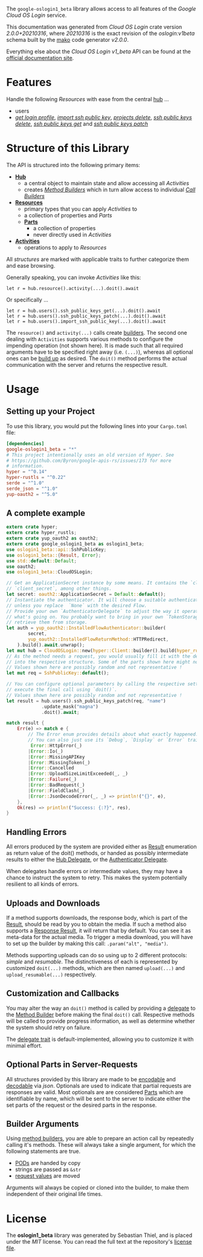 <!---
DO NOT EDIT !
This file was generated automatically from 'src/mako/api/README.md.mako'
DO NOT EDIT !
-->
The `google-oslogin1_beta` library allows access to all features of the *Google Cloud OS Login* service.

This documentation was generated from *Cloud OS Login* crate version *2.0.0+20210316*, where *20210316* is the exact revision of the *oslogin:v1beta* schema built by the [mako](http://www.makotemplates.org/) code generator *v2.0.0*.

Everything else about the *Cloud OS Login* *v1_beta* API can be found at the
[official documentation site](https://cloud.google.com/compute/docs/oslogin/).
# Features

Handle the following *Resources* with ease from the central [hub](https://docs.rs/google-oslogin1_beta/2.0.0+20210316/google_oslogin1_beta/CloudOSLogin) ... 

* users
 * [*get login profile*](https://docs.rs/google-oslogin1_beta/2.0.0+20210316/google_oslogin1_beta/api::UserGetLoginProfileCall), [*import ssh public key*](https://docs.rs/google-oslogin1_beta/2.0.0+20210316/google_oslogin1_beta/api::UserImportSshPublicKeyCall), [*projects delete*](https://docs.rs/google-oslogin1_beta/2.0.0+20210316/google_oslogin1_beta/api::UserProjectDeleteCall), [*ssh public keys delete*](https://docs.rs/google-oslogin1_beta/2.0.0+20210316/google_oslogin1_beta/api::UserSshPublicKeyDeleteCall), [*ssh public keys get*](https://docs.rs/google-oslogin1_beta/2.0.0+20210316/google_oslogin1_beta/api::UserSshPublicKeyGetCall) and [*ssh public keys patch*](https://docs.rs/google-oslogin1_beta/2.0.0+20210316/google_oslogin1_beta/api::UserSshPublicKeyPatchCall)




# Structure of this Library

The API is structured into the following primary items:

* **[Hub](https://docs.rs/google-oslogin1_beta/2.0.0+20210316/google_oslogin1_beta/CloudOSLogin)**
    * a central object to maintain state and allow accessing all *Activities*
    * creates [*Method Builders*](https://docs.rs/google-oslogin1_beta/2.0.0+20210316/google_oslogin1_beta/client::MethodsBuilder) which in turn
      allow access to individual [*Call Builders*](https://docs.rs/google-oslogin1_beta/2.0.0+20210316/google_oslogin1_beta/client::CallBuilder)
* **[Resources](https://docs.rs/google-oslogin1_beta/2.0.0+20210316/google_oslogin1_beta/client::Resource)**
    * primary types that you can apply *Activities* to
    * a collection of properties and *Parts*
    * **[Parts](https://docs.rs/google-oslogin1_beta/2.0.0+20210316/google_oslogin1_beta/client::Part)**
        * a collection of properties
        * never directly used in *Activities*
* **[Activities](https://docs.rs/google-oslogin1_beta/2.0.0+20210316/google_oslogin1_beta/client::CallBuilder)**
    * operations to apply to *Resources*

All *structures* are marked with applicable traits to further categorize them and ease browsing.

Generally speaking, you can invoke *Activities* like this:

```Rust,ignore
let r = hub.resource().activity(...).doit().await
```

Or specifically ...

```ignore
let r = hub.users().ssh_public_keys_get(...).doit().await
let r = hub.users().ssh_public_keys_patch(...).doit().await
let r = hub.users().import_ssh_public_key(...).doit().await
```

The `resource()` and `activity(...)` calls create [builders][builder-pattern]. The second one dealing with `Activities` 
supports various methods to configure the impending operation (not shown here). It is made such that all required arguments have to be 
specified right away (i.e. `(...)`), whereas all optional ones can be [build up][builder-pattern] as desired.
The `doit()` method performs the actual communication with the server and returns the respective result.

# Usage

## Setting up your Project

To use this library, you would put the following lines into your `Cargo.toml` file:

```toml
[dependencies]
google-oslogin1_beta = "*"
# This project intentionally uses an old version of Hyper. See
# https://github.com/Byron/google-apis-rs/issues/173 for more
# information.
hyper = "^0.14"
hyper-rustls = "^0.22"
serde = "^1.0"
serde_json = "^1.0"
yup-oauth2 = "^5.0"
```

## A complete example

```Rust
extern crate hyper;
extern crate hyper_rustls;
extern crate yup_oauth2 as oauth2;
extern crate google_oslogin1_beta as oslogin1_beta;
use oslogin1_beta::api::SshPublicKey;
use oslogin1_beta::{Result, Error};
use std::default::Default;
use oauth2;
use oslogin1_beta::CloudOSLogin;

// Get an ApplicationSecret instance by some means. It contains the `client_id` and 
// `client_secret`, among other things.
let secret: oauth2::ApplicationSecret = Default::default();
// Instantiate the authenticator. It will choose a suitable authentication flow for you, 
// unless you replace  `None` with the desired Flow.
// Provide your own `AuthenticatorDelegate` to adjust the way it operates and get feedback about 
// what's going on. You probably want to bring in your own `TokenStorage` to persist tokens and
// retrieve them from storage.
let auth = yup_oauth2::InstalledFlowAuthenticator::builder(
        secret,
        yup_oauth2::InstalledFlowReturnMethod::HTTPRedirect,
    ).build().await.unwrap();
let mut hub = CloudOSLogin::new(hyper::Client::builder().build(hyper_rustls::HttpsConnector::with_native_roots()), auth);
// As the method needs a request, you would usually fill it with the desired information
// into the respective structure. Some of the parts shown here might not be applicable !
// Values shown here are possibly random and not representative !
let mut req = SshPublicKey::default();

// You can configure optional parameters by calling the respective setters at will, and
// execute the final call using `doit()`.
// Values shown here are possibly random and not representative !
let result = hub.users().ssh_public_keys_patch(req, "name")
             .update_mask("magna")
             .doit().await;

match result {
    Err(e) => match e {
        // The Error enum provides details about what exactly happened.
        // You can also just use its `Debug`, `Display` or `Error` traits
         Error::HttpError(_)
        |Error::Io(_)
        |Error::MissingAPIKey
        |Error::MissingToken(_)
        |Error::Cancelled
        |Error::UploadSizeLimitExceeded(_, _)
        |Error::Failure(_)
        |Error::BadRequest(_)
        |Error::FieldClash(_)
        |Error::JsonDecodeError(_, _) => println!("{}", e),
    },
    Ok(res) => println!("Success: {:?}", res),
}

```
## Handling Errors

All errors produced by the system are provided either as [Result](https://docs.rs/google-oslogin1_beta/2.0.0+20210316/google_oslogin1_beta/client::Result) enumeration as return value of
the doit() methods, or handed as possibly intermediate results to either the 
[Hub Delegate](https://docs.rs/google-oslogin1_beta/2.0.0+20210316/google_oslogin1_beta/client::Delegate), or the [Authenticator Delegate](https://docs.rs/yup-oauth2/*/yup_oauth2/trait.AuthenticatorDelegate.html).

When delegates handle errors or intermediate values, they may have a chance to instruct the system to retry. This 
makes the system potentially resilient to all kinds of errors.

## Uploads and Downloads
If a method supports downloads, the response body, which is part of the [Result](https://docs.rs/google-oslogin1_beta/2.0.0+20210316/google_oslogin1_beta/client::Result), should be
read by you to obtain the media.
If such a method also supports a [Response Result](https://docs.rs/google-oslogin1_beta/2.0.0+20210316/google_oslogin1_beta/client::ResponseResult), it will return that by default.
You can see it as meta-data for the actual media. To trigger a media download, you will have to set up the builder by making
this call: `.param("alt", "media")`.

Methods supporting uploads can do so using up to 2 different protocols: 
*simple* and *resumable*. The distinctiveness of each is represented by customized 
`doit(...)` methods, which are then named `upload(...)` and `upload_resumable(...)` respectively.

## Customization and Callbacks

You may alter the way an `doit()` method is called by providing a [delegate](https://docs.rs/google-oslogin1_beta/2.0.0+20210316/google_oslogin1_beta/client::Delegate) to the 
[Method Builder](https://docs.rs/google-oslogin1_beta/2.0.0+20210316/google_oslogin1_beta/client::CallBuilder) before making the final `doit()` call. 
Respective methods will be called to provide progress information, as well as determine whether the system should 
retry on failure.

The [delegate trait](https://docs.rs/google-oslogin1_beta/2.0.0+20210316/google_oslogin1_beta/client::Delegate) is default-implemented, allowing you to customize it with minimal effort.

## Optional Parts in Server-Requests

All structures provided by this library are made to be [encodable](https://docs.rs/google-oslogin1_beta/2.0.0+20210316/google_oslogin1_beta/client::RequestValue) and 
[decodable](https://docs.rs/google-oslogin1_beta/2.0.0+20210316/google_oslogin1_beta/client::ResponseResult) via *json*. Optionals are used to indicate that partial requests are responses 
are valid.
Most optionals are are considered [Parts](https://docs.rs/google-oslogin1_beta/2.0.0+20210316/google_oslogin1_beta/client::Part) which are identifiable by name, which will be sent to 
the server to indicate either the set parts of the request or the desired parts in the response.

## Builder Arguments

Using [method builders](https://docs.rs/google-oslogin1_beta/2.0.0+20210316/google_oslogin1_beta/client::CallBuilder), you are able to prepare an action call by repeatedly calling it's methods.
These will always take a single argument, for which the following statements are true.

* [PODs][wiki-pod] are handed by copy
* strings are passed as `&str`
* [request values](https://docs.rs/google-oslogin1_beta/2.0.0+20210316/google_oslogin1_beta/client::RequestValue) are moved

Arguments will always be copied or cloned into the builder, to make them independent of their original life times.

[wiki-pod]: http://en.wikipedia.org/wiki/Plain_old_data_structure
[builder-pattern]: http://en.wikipedia.org/wiki/Builder_pattern
[google-go-api]: https://github.com/google/google-api-go-client

# License
The **oslogin1_beta** library was generated by Sebastian Thiel, and is placed 
under the *MIT* license.
You can read the full text at the repository's [license file][repo-license].

[repo-license]: https://github.com/Byron/google-apis-rsblob/master/LICENSE.md
